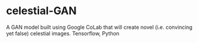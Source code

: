 # celestial-GAN

A GAN model built using Google CoLab that will create novel (i.e. convincing yet false) celestial images. Tensorflow, Python
